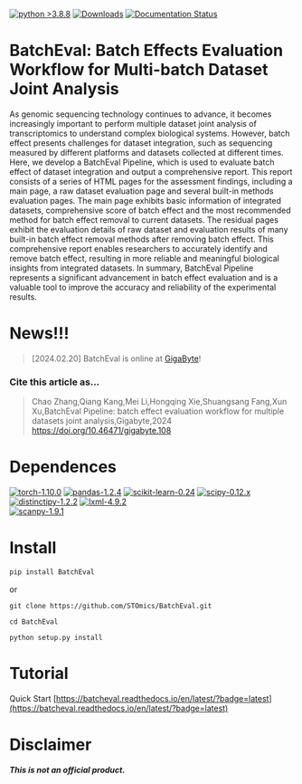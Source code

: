 [![python >3.8.8](https://img.shields.io/badge/python-3.8.8-brightgreen)](https://www.python.org/)
[![Downloads](https://static.pepy.tech/badge/BatchEval)](https://pepy.tech/project/BatchEval)
[![Documentation Status](https://readthedocs.org/projects/batcheval/badge/?version=latest)](https://batcheval.readthedocs.io/en/latest/?badge=latest)
# BatchEval: Batch Effects Evaluation Workflow for Multi-batch Dataset Joint Analysis

As genomic sequencing technology continues to advance, it becomes increasingly important to perform multiple dataset joint analysis of transcriptomics to understand complex biological systems. However, batch effect presents challenges for dataset integration, such as sequencing measured by different platforms and datasets collected at different times. Here, we develop a BatchEval Pipeline, which is used to evaluate batch effect of dataset integration and output a comprehensive report. This report consists of a series of HTML pages for the assessment findings, including a main page, a raw dataset evaluation page and several built-in methods evaluation pages. The main page exhibits basic information of integrated datasets, comprehensive score of batch effect and the most recommended method for batch effect removal to current datasets. The residual pages exhibit the evaluation details of raw dataset and evaluation results of many built-in batch effect removal methods after removing batch effect. This comprehensive report enables researchers to accurately identify and remove batch effect, resulting in more reliable and meaningful biological insights from integrated datasets. In summary, BatchEval Pipeline represents a significant advancement in batch effect evaluation and is a valuable tool to improve the accuracy and reliability of the experimental results.

# News!!!
> [2024.02.20] BatchEval is online at [GigaByte](https://gigabytejournal.com/articles/108)!
            
### **Cite this article as...**           
> Chao Zhang,Qiang Kang,Mei Li,Hongqing Xie,Shuangsang Fang,Xun Xu,BatchEval Pipeline: batch effect evaluation workflow for multiple datasets joint analysis,Gigabyte,2024 https://doi.org/10.46471/gigabyte.108
            
# Dependences

[![torch-1.10.0](https://img.shields.io/badge/torch-1.10.0-red)](https://pytorch.org/get-started/previous-versions/)
[![pandas-1.2.4](https://img.shields.io/badge/pandas-1.2.4-lightgrey)](https://github.com/pandas-dev/pandas)
[![scikit-learn-0.24](https://img.shields.io/badge/scikit-0.24.x-brightgreen)](https://github.com/scikit-learn/scikit-learn/tree/0.24.X)
[![scipy-0.12.x](https://img.shields.io/badge/scipy-0.12.x-yellow)](https://github.com/scipy/scipy/tree/maintenance/0.12.x)
[![distinctipy-1.2.2](https://img.shields.io/badge/distinctipy-1.2.2-green)](https://github.com/alan-turing-institute/distinctipy/tree/v1.2.2)
[![lxml-4.9.2](https://img.shields.io/badge/lxml-4.9.2-9cf)](https://github.com/lxml/lxml/tree/lxml-4.9.2)                  
[![scanpy-1.9.1](https://img.shields.io/badge/scanpy-1.9.1-informational)](https://pypi.org/project/scanpy/)

# Install
   
```python
pip install BatchEval
```    
or        
```git
git clone https://github.com/STOmics/BatchEval.git

cd BatchEval

python setup.py install
```

# Tutorial
Quick Start [https://batcheval.readthedocs.io/en/latest/?badge=latest](https://batcheval.readthedocs.io/en/latest/?badge=latest)

# Disclaimer

***This is not an official product.***       
         
        


            
            
            
            
